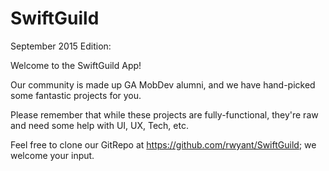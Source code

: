 # SwiftGuild
September 2015 Edition: 

Welcome to the SwiftGuild App!

Our community is made up GA MobDev alumni, and we have hand-picked some fantastic projects for you.

Please remember that while these projects are fully-functional, they're raw and need some help with UI, UX, Tech, etc. 

Feel free to clone our GitRepo at https://github.com/rwyant/SwiftGuild; we welcome your input.
